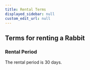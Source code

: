 ```yaml
---
title: Rental Terms
displayed_sidebar: null
custom_edit_url: null
---
```


## Terms for renting a Rabbit

### Rental Period

The rental period is 30 days.
